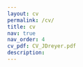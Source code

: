 ```yaml
---
layout: cv
permalink: /cv/
title: cv
nav: true
nav_order: 4
cv_pdf: CV_JDreyer.pdf
description: 
---
```

